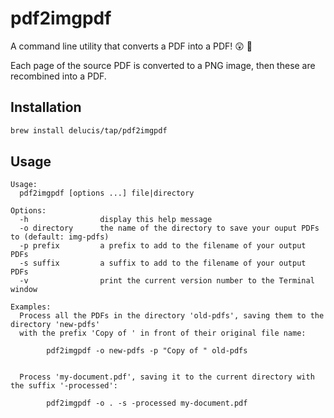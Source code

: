 # pdf2imgpdf

A command line utility that converts a PDF into a PDF! 😲 🎉

Each page of the source PDF is converted to a PNG image, then these are
recombined into a PDF.


## Installation

```sh
brew install delucis/tap/pdf2imgpdf
```


## Usage

```
Usage:
  pdf2imgpdf [options ...] file|directory

Options:
  -h                display this help message
  -o directory      the name of the directory to save your ouput PDFs to (default: img-pdfs)
  -p prefix         a prefix to add to the filename of your output PDFs
  -s suffix         a suffix to add to the filename of your output PDFs
  -v                print the current version number to the Terminal window

Examples:
  Process all the PDFs in the directory 'old-pdfs', saving them to the directory 'new-pdfs'
  with the prefix 'Copy of ' in front of their original file name:

        pdf2imgpdf -o new-pdfs -p "Copy of " old-pdfs


  Process 'my-document.pdf', saving it to the current directory with the suffix '-processed':

        pdf2imgpdf -o . -s -processed my-document.pdf


```

